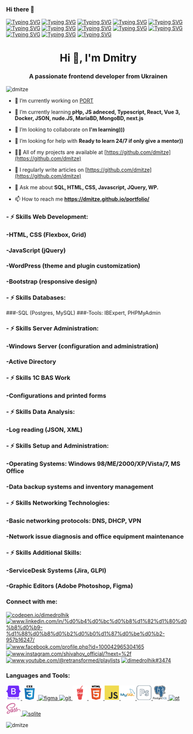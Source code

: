 ### Hi there 👋
[![Typing SVG](https://readme-typing-svg.demolab.com?font=Fira+Code&pause=1000&width=435&lines=Technical+Skills)](https://git.io/typing-svg)
[![Typing SVG](https://readme-typing-svg.demolab.com?font=Fira+Code&pause=1000&color=F70001&width=435&lines=Web+Development)](https://git.io/typing-svg)
[![Typing SVG](https://readme-typing-svg.demolab.com?font=Fira+Code&pause=1000&width=435&lines=HTML%2FCSS%3A)](https://git.io/typing-svg)
[![Typing SVG](https://readme-typing-svg.demolab.com?font=Fira+Code&pause=1000&width=435&lines=JavaScript%3A)](https://git.io/typing-svg)
[![Typing SVG](https://readme-typing-svg.demolab.com?font=Fira+Code&pause=1000&width=435&lines=WordPress%3A)](https://git.io/typing-svg)
[![Typing SVG](https://readme-typing-svg.demolab.com?font=Fira+Code&pause=1000&width=435&lines=Bootstrap%3A+)](https://git.io/typing-svg)
[![Typing SVG](https://readme-typing-svg.demolab.com?font=Fira+Code&pause=1000&color=F70001&width=435&lines=Databases)](https://git.io/typing-svg)
[![Typing SVG](https://readme-typing-svg.demolab.com?font=Fira+Code&pause=1000&color=0720F7&width=435&lines=Web+Development)](https://git.io/typing-svg)
[![Typing SVG](https://readme-typing-svg.demolab.com?font=Fira+Code&pause=1000&color=0720F7&width=435&lines=Server+Administration)](https://git.io/typing-svg)
[![Typing SVG](https://readme-typing-svg.demolab.com?font=Fira+Code&pause=1000&color=0720F7&width=435&lines=Data+Analysis)](https://git.io/typing-svg)
[![Typing SVG](https://readme-typing-svg.demolab.com?font=Fira+Code&pause=1000&color=0720F7&width=435&lines=System+Administration)](https://git.io/typing-svg)
[![Typing SVG](https://readme-typing-svg.demolab.com?font=Fira+Code&pause=1000&color=0720F7&width=435&lines=Networking)](https://git.io/typing-svg)
[![Typing SVG](https://readme-typing-svg.demolab.com?font=Fira+Code&pause=1000&color=0720F7&width=435&lines=Additional+Skills)](https://git.io/typing-svg)

<h1 align="center">Hi 👋, I'm Dmitry</h1>
<h3 align="center">A passionate frontend developer from Ukrainen</h3>

<p align="left"> <img src="https://komarev.com/ghpvc/?username=dmitze&label=Profile%20views&color=0e75b6&style=flat" alt="dmitze" /> </p>

- 🔭 I’m currently working on [PORT](https://dmitze.github.io/portfolio/)

- 🌱 I’m currently learning **pHp, JS adneced, Typescript, React, Vue 3, Docker, JSON, nude.JS, MariaBD, MongoBD, next.js**

- 👯 I’m looking to collaborate on **I'm learning)))**

- 🤝 I’m looking for help with **Ready to learn 24/7 if only give a mentor))**

- 👨‍💻 All of my projects are available at [https://github.com/dmitze](https://github.com/dmitze)

- 📝 I regularly write articles on [https://github.com/dmitze](https://github.com/dmitze)

- 💬 Ask me about **SQL, HTML, CSS, Javascript, JQuery, WP.**

- 📫 How to reach me **https://dmitze.github.io/portfolio/**

### - ⚡ Skills **Web Development:**
### -HTML, CSS (Flexbox, Grid)
### -JavaScript (jQuery)
### -WordPress (theme and plugin customization)
### -Bootstrap (responsive design)
### - ⚡ Skills **Databases:**
###-SQL (Postgres, MySQL)
###-Tools: IBExpert, PHPMyAdmin
### - ⚡ Skills **Server Administration:**
### -Windows Server (configuration and administration)
### -Active Directory
### - ⚡ Skills **1C BAS Work**
### -Configurations and printed forms
### - ⚡ Skills **Data Analysis:**
### -Log reading (JSON, XML)
### - ⚡ Skills **Setup and Administration:**
### -Operating Systems: Windows 98/ME/2000/XP/Vista/7, MS Office
### -Data backup systems and inventory management
### - ⚡ Skills **Networking Technologies:**
### -Basic networking protocols: DNS, DHCP, VPN
### -Network issue diagnosis and office equipment maintenance
### - ⚡ Skills **Additional Skills:**
### -ServiceDesk Systems (Jira, GLPI)
### -Graphic Editors (Adobe Photoshop, Figma)
<h3 align="left">Connect with me:</h3>
<p align="left">
<a href="https://codepen.io/codepen.io/dimedrolhik" target="blank"><img align="center" src="https://raw.githubusercontent.com/rahuldkjain/github-profile-readme-generator/master/src/images/icons/Social/codepen.svg" alt="codepen.io/dimedrolhik" height="30" width="40" /></a>
<a href="https://linkedin.com/in/www.linkedin.com/in/%d0%b4%d0%bc%d0%b8%d1%82%d1%80%d0%b8%d0%b9-%d1%88%d0%b8%d0%b2%d0%b0%d1%87%d0%be%d0%b2-957b16247/" target="blank"><img align="center" src="https://raw.githubusercontent.com/rahuldkjain/github-profile-readme-generator/master/src/images/icons/Social/linked-in-alt.svg" alt="www.linkedin.com/in/%d0%b4%d0%bc%d0%b8%d1%82%d1%80%d0%b8%d0%b9-%d1%88%d0%b8%d0%b2%d0%b0%d1%87%d0%be%d0%b2-957b16247/" height="30" width="40" /></a>
<a href="https://fb.com/www.facebook.com/profile.php?id=100042965304165" target="blank"><img align="center" src="https://raw.githubusercontent.com/rahuldkjain/github-profile-readme-generator/master/src/images/icons/Social/facebook.svg" alt="www.facebook.com/profile.php?id=100042965304165" height="30" width="40" /></a>
<a href="https://instagram.com/www.instagram.com/shivahov_official/?next=%2f" target="blank"><img align="center" src="https://raw.githubusercontent.com/rahuldkjain/github-profile-readme-generator/master/src/images/icons/Social/instagram.svg" alt="www.instagram.com/shivahov_official/?next=%2f" height="30" width="40" /></a>
<a href="https://www.youtube.com/c/www.youtube.com/@retransformed/playlists" target="blank"><img align="center" src="https://raw.githubusercontent.com/rahuldkjain/github-profile-readme-generator/master/src/images/icons/Social/youtube.svg" alt="www.youtube.com/@retransformed/playlists" height="30" width="40" /></a>
<a href="https://discord.gg/dimedrolhik#3474" target="blank"><img align="center" src="https://raw.githubusercontent.com/rahuldkjain/github-profile-readme-generator/master/src/images/icons/Social/discord.svg" alt="dimedrolhik#3474" height="30" width="40" /></a>
</p>

<h3 align="left">Languages and Tools:</h3>
<p align="left"> <a href="https://getbootstrap.com" target="_blank" rel="noreferrer"> <img src="https://raw.githubusercontent.com/devicons/devicon/master/icons/bootstrap/bootstrap-plain-wordmark.svg" alt="bootstrap" width="40" height="40"/> </a> <a href="https://www.w3schools.com/css/" target="_blank" rel="noreferrer"> <img src="https://raw.githubusercontent.com/devicons/devicon/master/icons/css3/css3-original-wordmark.svg" alt="css3" width="40" height="40"/> </a> <a href="https://www.figma.com/" target="_blank" rel="noreferrer"> <img src="https://www.vectorlogo.zone/logos/figma/figma-icon.svg" alt="figma" width="40" height="40"/> </a> <a href="https://git-scm.com/" target="_blank" rel="noreferrer"> <img src="https://www.vectorlogo.zone/logos/git-scm/git-scm-icon.svg" alt="git" width="40" height="40"/> </a> <a href="https://gulpjs.com" target="_blank" rel="noreferrer"> <img src="https://raw.githubusercontent.com/devicons/devicon/master/icons/gulp/gulp-plain.svg" alt="gulp" width="40" height="40"/> </a> <a href="https://www.w3.org/html/" target="_blank" rel="noreferrer"> <img src="https://raw.githubusercontent.com/devicons/devicon/master/icons/html5/html5-original-wordmark.svg" alt="html5" width="40" height="40"/> </a> <a href="https://developer.mozilla.org/en-US/docs/Web/JavaScript" target="_blank" rel="noreferrer"> <img src="https://raw.githubusercontent.com/devicons/devicon/master/icons/javascript/javascript-original.svg" alt="javascript" width="40" height="40"/> </a> <a href="https://www.mysql.com/" target="_blank" rel="noreferrer"> <img src="https://raw.githubusercontent.com/devicons/devicon/master/icons/mysql/mysql-original-wordmark.svg" alt="mysql" width="40" height="40"/> </a> <a href="https://www.photoshop.com/en" target="_blank" rel="noreferrer"> <img src="https://raw.githubusercontent.com/devicons/devicon/master/icons/photoshop/photoshop-line.svg" alt="photoshop" width="40" height="40"/> </a> <a href="https://www.postgresql.org" target="_blank" rel="noreferrer"> <img src="https://raw.githubusercontent.com/devicons/devicon/master/icons/postgresql/postgresql-original-wordmark.svg" alt="postgresql" width="40" height="40"/> </a> <a href="https://www.qt.io/" target="_blank" rel="noreferrer"> <img src="https://upload.wikimedia.org/wikipedia/commons/0/0b/Qt_logo_2016.svg" alt="qt" width="40" height="40"/> </a> <a href="https://sass-lang.com" target="_blank" rel="noreferrer"> <img src="https://raw.githubusercontent.com/devicons/devicon/master/icons/sass/sass-original.svg" alt="sass" width="40" height="40"/> </a> <a href="https://www.sqlite.org/" target="_blank" rel="noreferrer"> <img src="https://www.vectorlogo.zone/logos/sqlite/sqlite-icon.svg" alt="sqlite" width="40" height="40"/> </a> </p>

<p><img align="left" src="https://github-readme-stats.vercel.app/api/top-langs?username=dmitze&show_icons=true&locale=en&layout=compact" alt="dmitze" /></p>



